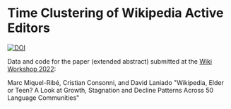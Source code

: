 # Time Clustering of Wikipedia Active Editors

[![DOI](https://zenodo.org/badge/465323626.svg)](https://zenodo.org/badge/latestdoi/465323626)

Data and code for the paper (extended abstract) submitted at the [Wiki Workshop 2022](https://wikiworkshop.org/2022/):

Marc Miquel-Ribé, Cristian Consonni, and David Laniado
"Wikipedia, Elder or Teen? A Look at Growth, Stagnation and Decline Patterns Across 50 Language Communities" 

